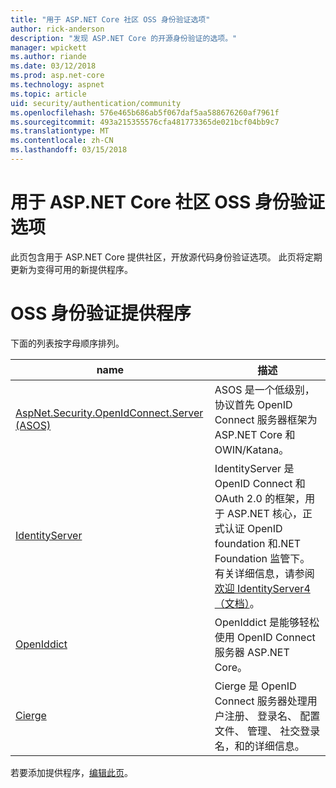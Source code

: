 ```yaml
---
title: "用于 ASP.NET Core 社区 OSS 身份验证选项"
author: rick-anderson
description: "发现 ASP.NET Core 的开源身份验证的选项。"
manager: wpickett
ms.author: riande
ms.date: 03/12/2018
ms.prod: asp.net-core
ms.technology: aspnet
ms.topic: article
uid: security/authentication/community
ms.openlocfilehash: 576e465b686ab5f067daf5aa588676260af7961f
ms.sourcegitcommit: 493a215355576cfa481773365de021bcf04bb9c7
ms.translationtype: MT
ms.contentlocale: zh-CN
ms.lasthandoff: 03/15/2018
---
```

# <a name="community-oss-authentication-options-for-aspnet-core"></a>用于 ASP.NET Core 社区 OSS 身份验证选项

此页包含用于 ASP.NET Core 提供社区，开放源代码身份验证选项。 此页将定期更新为变得可用的新提供程序。

# <a name="oss-authentication-providers"></a>OSS 身份验证提供程序

下面的列表按字母顺序排列。

| name | 描述 |
| ---- | ----------- |
| [AspNet.Security.OpenIdConnect.Server (ASOS)](https://github.com/aspnet-contrib/AspNet.Security.OpenIdConnect.Server) | ASOS 是一个低级别，协议首先 OpenID Connect 服务器框架为 ASP.NET Core 和 OWIN/Katana。 |
| [IdentityServer](https://identityserver.io/) | IdentityServer 是 OpenID Connect 和 OAuth 2.0 的框架，用于 ASP.NET 核心，正式认证 OpenID foundation 和.NET Foundation 监管下。 有关详细信息，请参阅[欢迎 IdentityServer4 （文档）](https://identityserver4.readthedocs.io/en/release/)。 |
| [OpenIddict](https://github.com/openiddict/openiddict-core) | OpenIddict 是能够轻松使用 OpenID Connect 服务器 ASP.NET Core。 |
| [Cierge](https://github.com/pwdless/Cierge) | Cierge 是 OpenID Connect 服务器处理用户注册、 登录名、 配置文件、 管理、 社交登录名，和的详细信息。 |

若要添加提供程序，[编辑此页](https://github.com/login?return_to=https%3A%2F%2Fgithub.com%2Faspnet%2FDocs%2Fedit%2Fmaster%2Faspnetcore%2Fsecurity%2Fauthentication%2Fcommunity.md)。
